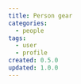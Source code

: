 ```yaml
---
title: Person gear
categories:
  - people
tags:
  - user
  - profile
created: 0.5.0
updated: 1.0.0
---
```

